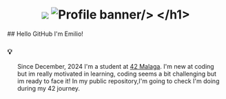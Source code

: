 <h1 align="center">
    <img src="<h1 align="center">
    <img src="luz general 30x40.jpg" alt="Profile banner/>
</h1>"/>
</h1>
## Hello GitHub I'm Emilio!

<!-- Present (markdown) -->
### 💡 
<ul>

Since December, 2024 I'm a student at [42 Malaga](https://42malaga.com/). I'm new at coding but im really motivated in learning, coding seems a bit challenging but im ready to face it! In my public repository,I'm going to check I'm doing during my 42 journey.
